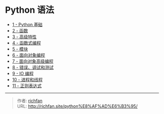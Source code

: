 # Python 语法



* [1 - Python 基础](Python/Python入门学习笔记/CH1-Python基础)
* [2 - 函数](Python/Python入门学习笔记/CH2-函数.md)
* [3 - 高级特性](Python/Python入门学习笔记/CH3-高级特性.md)
* [4 - 函数式编程](Python/Python入门学习笔记/CH4-函数式编程.md)
* [5 - 模块](Python/Python入门学习笔记/CH5-模块.md)
* [6 - 面向对象编程](Python/Python入门学习笔记/CH6-面向对象编程.md)
* [7 - 面向对象高级编程](Python/Python入门学习笔记/CH7-面向对象高级编程.md)
* [8 - 错误、调试和测试](Python/Python入门学习笔记/CH8-错误、调试和测试.md)
* [9 - IO 编程](Python/Python入门学习笔记/CH9-IO编程.md)
* [10 - 进程和线程](Python/Python入门学习笔记/CH10-进程和线程.md)
* [11 - 正则表达式](Python/Python入门学习笔记/CH11-正则表达式.md)

---

> 作者: [richfan](https://richfan.site/)  
> URL: http://richfan.site/python%E8%AF%AD%E6%B3%95/  

